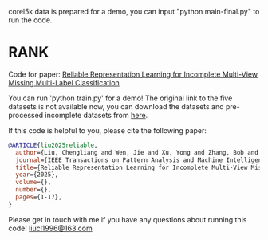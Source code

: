 corel5k data is prepared for a demo, you can input "python main-final.py" to run the code.

# RANK
Code for paper: [Reliable Representation Learning for Incomplete Multi-View Missing Multi-Label Classification](https://ieeexplore.ieee.org/document/10906480)

You can run 'python train.py' for a demo!
The original link to the five datasets is not available now, you can download the datasets and pre-processed incomplete datasets from [here](https://drive.google.com/drive/folders/1ey17GpSJEYpYchY6Du_AOj5Yzi2Ml7JU?usp=drive_link). 


If this code is helpful to you, please cite the following paper:
```bibtex
@ARTICLE{liu2025reliable,
  author={Liu, Chengliang and Wen, Jie and Xu, Yong and Zhang, Bob and Nie, Liqiang and Zhang, Min},
  journal={IEEE Transactions on Pattern Analysis and Machine Intelligence}, 
  title={Reliable Representation Learning for Incomplete Multi-View Missing Multi-Label Classification}, 
  year={2025},
  volume={},
  number={},
  pages={1-17},
}
```


Please get in touch with me if you have any questions about running this code!
liucl1996@163.com


